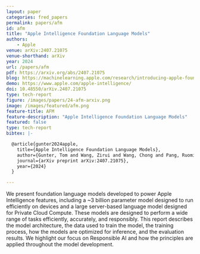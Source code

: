 ```yaml
---
layout: paper
categories: fred_papers
permalink: papers/afm
id: afm
title: "Apple Intelligence Foundation Language Models"
authors: 
    - Apple
venue: arXiv:2407.21075
venue-shorthand: arXiv
year: 2024
url: /papers/afm
pdf: https://arxiv.org/abs/2407.21075
blog: https://machinelearning.apple.com/research/introducing-apple-foundation-models
demo: https://www.apple.com/apple-intelligence/
doi: 10.48550/arXiv.2407.21075
type: tech-report
figure: /images/papers/24-afm-arxiv.png
image: /images/featured/afm.png
feature-title: AFM
feature-description: "Apple Intelligence Foundation Language Models"
featured: false
type: tech-report
bibtex: |-

  @article{gunter2024apple,
    title={Apple Intelligence Foundation Language Models},
    author={Gunter, Tom and Wang, Zirui and Wang, Chong and Pang, Ruoming and Narayanan, Andy and Zhang, Aonan and Zhang, Bowen and Chen, Chen and Chiu, Chung-Cheng and Qiu, David and others},
    journal={arXiv preprint arXiv:2407.21075},
    year={2024}
  }

---
```


We present foundation language models developed to power Apple Intelligence features, including a ~3 billion parameter model designed to run efficiently on devices and a large server-based language model designed for Private Cloud Compute.
These models are designed to perform a wide range of tasks efficiently, accurately, and responsibly.
This report describes the model architecture, the data used to train the model, the training process, how the models are optimized for inference, and the evaluation results.
We highlight our focus on Responsible AI and how the principles are applied throughout the model development.
